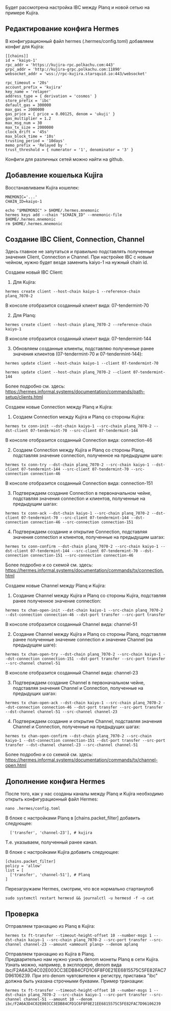Будет рассмотрена настройка IBC между Planq и новой сетью на примере Kujira.
## Редактирование конфига Hermes
В конфигурационный файл hermes (.hermes/config.toml) добавляем конфиг для Kujira:
```
[[chains]]
id = 'kaiyo-1'
rpc_addr = 'https://kujira-rpc.polkachu.com:443'
grpc_addr = 'http://kujira-grpc.polkachu.com:11890'
websocket_addr = 'wss://rpc-kujira.starsquid.io:443/websocket'

rpc_timeout = '20s'
account_prefix = 'kujira'
key_name = 'relayer'
address_type = { derivation = 'cosmos' }
store_prefix = 'ibc'
default_gas = 300000
max_gas = 2000000
gas_price = { price = 0.00125, denom = 'ukuji' }
gas_multiplier = 1.2
max_msg_num = 30
max_tx_size = 2000000
clock_drift = '45s'
max_block_time = '10s'
trusting_period = '10days'
memo_prefix = 'Relayed by '
trust_threshold = { numerator = '1', denominator = '3' }
```
Конфиги для различных сетей можно найти на github.
## Добавление кошелька Kujira
Восстанавливаем Kujira кошелек:
```
MNEMONIC='...'
CHAIN_ID=kaiyo-1

echo "$MNEMONIC" > $HOME/.hermes.mnemonic
hermes keys add --chain "$CHAIN_ID" --mnemonic-file $HOME/.hermes.mnemonic
rm $HOME/.hermes.mnemonic
```
## Создание IBC Client, Connection, Channel
Здесь главное не запутаться и правильно подставлять полученные значения Client, Connection и Channel.
При настройке IBC с новым чейном, нужно будет везде заменить kaiyo-1 на нужный chain id.

Создаем новый IBC Client:
1. Для Kujira:
```
hermes create client --host-chain kaiyo-1 --reference-chain planq_7070-2
```
В консоле отобразится созданный клиент вида: 07-tendermint-70

2. Для Planq:
```
hermes create client --host-chain planq_7070-2 --reference-chain kaiyo-1
```
В консоле отобразится созданный клиент вида: 07-tendermint-144

3. Обновляем созданные клиенты, подставляю полученные ранее значения клиентов (07-tendermint-70 и 07-tendermint-144):
```
hermes update client --host-chain kaiyo-1 --client 07-tendermint-70
```

```
hermes update client --host-chain planq_7070-2 --client 07-tendermint-144
```

Более подробно см. здесь: https://hermes.informal.systems/documentation/commands/path-setup/clients.html

Создаем новые Connection между Planq и Kujira:
1. Создаем Connection между Kujira и Planq со стороны Kujira:
```
hermes tx conn-init --dst-chain kaiyo-1 --src-chain planq_7070-2 --dst-client 07-tendermint-70 --src-client 07-tendermint-144
```
В консоле отобразится созданный Connection вида: connection-46

2. Создаем Connection между Kujira и Planq со стороны Planq, подставляя значение connection, полученное на предыдущем шаге:
```
hermes tx conn-try --dst-chain planq_7070-2 --src-chain kaiyo-1 --dst-client 07-tendermint-144 --src-client 07-tendermint-70 --src-connection connection-46
```
В консоле отобразится созданный Connection вида: connection-151

3. Подтверждаем создание Connection в первоначальном чейне, подставляя значения connection и клиентов, полученные на предыдущим шагах:
```
hermes tx conn-ack --dst-chain kaiyo-1 --src-chain planq_7070-2 --dst-client 07-tendermint-70 --src-client 07-tendermint-144 --dst-connection connection-46 --src-connection connection-151
```
4. Подтверждаем создание и открытие Connection, подставляя значения connection и клиентов, полученные на предыдущим шагах:
```
hermes tx conn-confirm --dst-chain planq_7070-2 --src-chain kaiyo-1 --dst-client 07-tendermint-144 --src-client 07-tendermint-70 --dst-connection connection-151 --src-connection connection-46
```

Более подробно и со схемой см. здесь: https://hermes.informal.systems/documentation/commands/tx/connection.html

Создаем новые Channel между Planq и Kujira:
1. Создание Channel между Kujira и Planq со стороны Kujira, подставляя ранее полученное значение connection:
```
hermes tx chan-open-init --dst-chain kaiyo-1 --src-chain planq_7070-2 --dst-connection connection-46 --dst-port transfer --src-port transfer
```
В консоле отобразится созданный Channel вида: channel-51

2. Создание Channel между Kujira и Planq со стороны Planq, подставляя ранее полученные значение connection и значение Channel (на предыдущем шаге):
```
hermes tx chan-open-try --dst-chain planq_7070-2 --src-chain kaiyo-1 --dst-connection connection-151 --dst-port transfer --src-port transfer --src-channel channel-51
```
В консоле отобразится созданный Channel вида: channel-23

3. Подтверждаем создание Channel в первоначальном чейне, подставляя значения Channel и Connection, полученные на предыдущих шагах:
```
hermes tx chan-open-ack --dst-chain kaiyo-1 --src-chain planq_7070-2 --dst-connection connection-46 --dst-port transfer --src-port transfer --dst-channel channel-51 --src-channel channel-23
```
4. Подтверждаем создание и открытие Channel, подставляя значения Channel и Connection, полученные на предыдущих шагах:
```
hermes tx chan-open-confirm --dst-chain planq_7070-2 --src-chain kaiyo-1 --dst-connection connection-151 --dst-port transfer --src-port transfer --dst-channel channel-23 --src-channel channel-51
```

Более подробно и со схемой см. здесь: https://hermes.informal.systems/documentation/commands/tx/channel-open.html

## Дополнение конфига Hermes
После того, как у нас созданы каналы между Planq и Kujira необходимо открыть конфигурационный файл Hermes:
```
nano .hermes/config.toml
```
В блоке с настройками Planq в [chains.packet_filter] добавить следующее:
```
  ['transfer', 'channel-23'], # kujira
```
Т.е. указываем, полученный ранее канал.

В блоке с настройками Kujira добавить следующее:
```
[chains.packet_filter]
policy = 'allow'
list = [
  ['transfer', 'channel-51'], # Planq
]
```

Перезагружаем Hermes, смотрим, что все нормально стартануло6
```
sudo systemctl restart hermesd && journalctl -u hermesd -f -o cat
```
## Проверка
Отправляем транзацию из Planq в Kujira:
```
hermes tx ft-transfer --timeout-height-offset 10 --number-msgs 1 --dst-chain kaiyo-1 --src-chain planq_7070-2 --src-port transfer --src-channel channel-23 --amount <ammount planq> --denom aplanq
```
Отправляем транзацию из Kujira в Planq.</br>
Предварительно нам нужно узнать denom монеты Planq в сети Kujira. Узнать можно, например, в эксплорере, denom вида ibc/F2A6A3D4C02E003CC3EDB84CFD1C6F8F0E21EE6815575C5FE82FAC7D96106239.
При это denom чувтсвителен к регистру, приставка "ibc" должна быть указана строчными буквами.
Пример транзации:
```
hermes tx ft-transfer --timeout-height-offset 10 --number-msgs 1 --dst-chain planq_7070-2 --src-chain kaiyo-1 --src-port transfer --src-channel channel-51 --amount 10 --denom ibc/F2A6A3D4C02E003CC3EDB84CFD1C6F8F0E21EE6815575C5FE82FAC7D96106239
```

